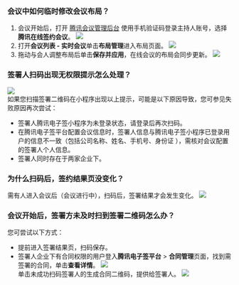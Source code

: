 ### 会议中如何临时修改会议布局？
1. 会议开始后，打开 [腾讯会议管理后台](https://meeting.tencent.com/user-center/user-meeting-list/processing) 使用手机验证码登录主持人账号，选择**腾讯在线签约会议**。
![](https://qcloudimg.tencent-cloud.cn/raw/cd583534c12dd47f67181f4efbbe4be2.png)      
2. 打开**会议列表 - 实时会议**单击**布局管理**进入布局页面。
![](https://qcloudimg.tencent-cloud.cn/raw/093300556aba98f1e9d17419eb2a703a.png)   
3. 拖动与会人调整布局后单击**保存并应用**，在线会议的布局会同步更新。
![](https://qcloudimg.tencent-cloud.cn/raw/1f85e2b1be6b712780612a6abe7b2781.png)  


### 签署人扫码出现无权限提示怎么处理？
![](https://qcloudimg.tencent-cloud.cn/raw/0900a9599783d9f843d638f8a5be8fa4.png)      
如果您扫描签署二维码在小程序出现以上提示，可能是以下原因导致，您可参见失败原因再次尝试：
- 签署人腾讯电子签小程序为未登录状态，请登录后再次扫码。
- 在腾讯电子签平台配置会议信息时，签署人信息与腾讯电子签小程序已登录用户的信息不一致（包括公司名称、姓名、手机号、身份证 ），需核对会议配置的签署人个人信息。
- 签署人同时存在于两家企业下。



### 为什么扫码后，签约结果页没变化？
需有人进入会议后（会议进行中），扫码后，签署结果才会发生变化。
![](https://qcloudimg.tencent-cloud.cn/raw/b3cbf114ff788da054afba810239c366.png)  

### 会议开始后，签署方未及时扫到签署二维码怎么办？
您可尝试以下方式：
- 提前进入签署结果页，扫码保存。
- 签署人企业下有合同权限的用户登入**腾讯电子签平台** > **合同管理**页面，找到需签署的合同，单击**查看详情**。
![](https://qcloudimg.tencent-cloud.cn/raw/6182c0c963646d4879593b4da3bc965d.png)    
单击未成功扫码签署人的生成合同二维码，提供给签署人。
![](https://qcloudimg.tencent-cloud.cn/raw/2adcd5cc4790342523c82375d14d6668.png) 

